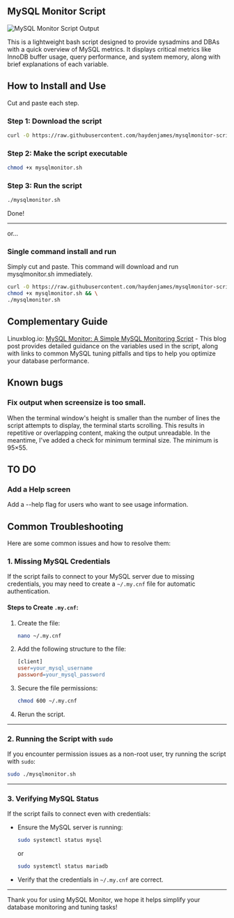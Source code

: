## MySQL Monitor Script
![MySQL Monitor Script Output](https://static.linuxblog.io/wp-content/uploads/2025/01/mysqlmonitor-script-3.png)

This is a lightweight bash script designed to provide sysadmins and DBAs with a quick overview of MySQL metrics. It displays critical metrics like InnoDB buffer usage, query performance, and system memory, along with brief explanations of each variable.

## How to Install and Use
Cut and paste each step.

### Step 1: Download the script
```bash
curl -O https://raw.githubusercontent.com/haydenjames/mysqlmonitor-script/main/mysqlmonitor.sh
```

### Step 2: Make the script executable
```bash
chmod +x mysqlmonitor.sh
```

### Step 3: Run the script
```bash
./mysqlmonitor.sh
```

Done! 

---------------------------------------------------

or...
### Single command install and run
Simply cut and paste. This command will download and run mysqlmonitor.sh immediately.  
```bash
curl -O https://raw.githubusercontent.com/haydenjames/mysqlmonitor-script/main/mysqlmonitor.sh && \
chmod +x mysqlmonitor.sh && \
./mysqlmonitor.sh
```

## Complementary Guide 
Linuxblog.io: [MySQL Monitor: A Simple MySQL Monitoring Script](https://linuxblog.io/mysql-monitor-script/) - This blog post provides detailed guidance on the variables used in the script, along with links to common MySQL tuning pitfalls and tips to help you optimize your database performance.

## Known bugs

### Fix output when screensize is too small. 
When the terminal window's height is smaller than the number of lines the script attempts to display, the terminal starts scrolling. This results in repetitive or overlapping content, making the output unreadable. 
In the meantime, I've added a check for minimum terminal size. The minimum is 95×55.

## TO DO

### Add a Help screen
Add a --help flag for users who want to see usage information.

## Common Troubleshooting
Here are some common issues and how to resolve them:

### 1. Missing MySQL Credentials
If the script fails to connect to your MySQL server due to missing credentials, you may need to create a `~/.my.cnf` file for automatic authentication.

#### Steps to Create `.my.cnf`:
1. Create the file:
    ```bash
    nano ~/.my.cnf
    ```

2. Add the following structure to the file:
    ```makefile
    [client]
    user=your_mysql_username
    password=your_mysql_password
    ```

3. Secure the file permissions:
    ```bash
    chmod 600 ~/.my.cnf
    ```

4. Rerun the script.

---

### 2. Running the Script with `sudo`
If you encounter permission issues as a non-root user, try running the script with `sudo`:
```bash
sudo ./mysqlmonitor.sh
```

---

### 3. Verifying MySQL Status
If the script fails to connect even with credentials:
- Ensure the MySQL server is running:
    ```bash
    sudo systemctl status mysql
    ```
    or
    ```bash
    sudo systemctl status mariadb
    ```
- Verify that the credentials in `~/.my.cnf` are correct.

---------------------------------------------------
Thank you for using MySQL Monitor, we hope it helps simplify your database monitoring and tuning tasks!
